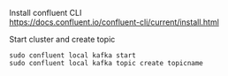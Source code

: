 Install confluent CLI \
https://docs.confluent.io/confluent-cli/current/install.html

Start cluster and create topic

```
sudo confluent local kafka start
sudo confluent local kafka topic create topicname
```